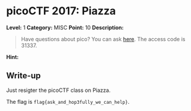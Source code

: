 # picoCTF 2017: Piazza

**Level:** 1 **Category:** MISC **Point:** 10 **Description:**

>Have questions about pico? You can ask [here](http://piazza.com/picoctf/spring2017/31337). The access code is 31337.

**Hint:**

## Write-up

Just resigter the picoCTF class on Piazza.

The flag is `flag{ask_and_hop3fully_we_can_help}`.